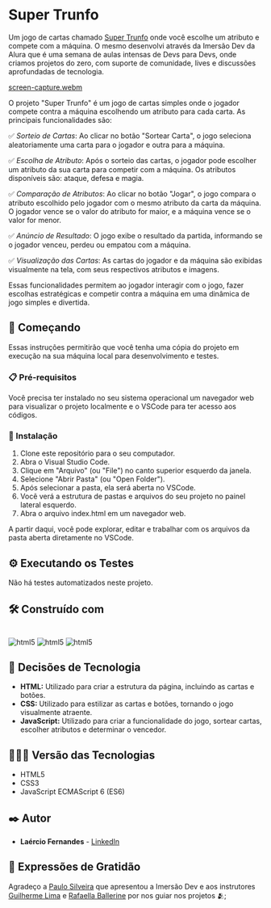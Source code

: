 # Super Trunfo

Um jogo de cartas chamado [Super Trunfo](https://fernandesmelo.github.io/super-trunfo/) onde você escolhe um atributo e compete com a máquina. O mesmo desenvolvi através da Imersão Dev da Alura que é uma semana de aulas intensas de Devs para Devs, onde criamos projetos do zero, com suporte de comunidade, lives e discussões aprofundadas de tecnologia.

[screen-capture.webm](https://github.com/fernandesmelo/super-trunfo/assets/113717317/f8a3544f-d75f-4ddd-85f5-17301cadd901)

O projeto "Super Trunfo" é um jogo de cartas simples onde o jogador compete contra a máquina escolhendo um atributo para cada carta. As principais funcionalidades são:

✅ *Sorteio de Cartas*: Ao clicar no botão "Sortear Carta", o jogo seleciona aleatoriamente uma carta para o jogador e outra para a máquina.

✅ *Escolha de Atributo*: Após o sorteio das cartas, o jogador pode escolher um atributo da sua carta para competir com a máquina. Os atributos disponíveis são: ataque, defesa e magia.

✅ *Comparação de Atributos*: Ao clicar no botão "Jogar", o jogo compara o atributo escolhido pelo jogador com o mesmo atributo da carta da máquina. O jogador vence se o valor do atributo for maior, e a máquina vence se o valor for menor.

✅ *Anúncio de Resultado*: O jogo exibe o resultado da partida, informando se o jogador venceu, perdeu ou empatou com a máquina.

✅ *Visualização das Cartas*: As cartas do jogador e da máquina são exibidas visualmente na tela, com seus respectivos atributos e imagens.

Essas funcionalidades permitem ao jogador interagir com o jogo, fazer escolhas estratégicas e competir contra a máquina em uma dinâmica de jogo simples e divertida.

## 🚀 Começando

Essas instruções permitirão que você tenha uma cópia do projeto em execução na sua máquina local para desenvolvimento e testes.

### 📋 Pré-requisitos

Você precisa ter instalado no seu sistema operacional um navegador web para visualizar o projeto localmente e o VSCode para ter acesso aos códigos.

### 🔧 Instalação

1. Clone este repositório para o seu computador.
2. Abra o Visual Studio Code.
3. Clique em "Arquivo" (ou "File") no canto superior esquerdo da janela.
4. Selecione "Abrir Pasta" (ou "Open Folder").
5. Após selecionar a pasta, ela será aberta no VSCode.
6. Você verá a estrutura de pastas e arquivos do seu projeto no painel lateral esquerdo.
7. Abra o arquivo index.html em um navegador web.

A partir daqui, você pode explorar, editar e trabalhar com os arquivos da pasta aberta diretamente no VSCode.

## ⚙️ Executando os Testes

Não há testes automatizados neste projeto.

## 🛠️ Construído com

<div style="display: inline-block"><br/>
  <img align="center" alt="html5" src="https://img.shields.io/badge/HTML5-E34F26?style=for-the-badge&logo=html5&logoColor=white" /> 
  <img align="center" alt="html5" src="https://img.shields.io/badge/CSS3-1572B6?style=for-the-badge&logo=css3&logoColor=white" />
  <img align="center" alt="html5" src="https://img.shields.io/badge/JavaScript-323330?style=for-the-badge&logo=javascript&logoColor=F7DF1E" />
</div><br/>

## 🔨 Decisões de Tecnologia

* **HTML:** Utilizado para criar a estrutura da página, incluindo as cartas e botões.
* **CSS:** Utilizado para estilizar as cartas e botões, tornando o jogo visualmente atraente.
* **JavaScript:** Utilizado para criar a funcionalidade do jogo, sortear cartas, escolher atributos e determinar o vencedor.

## 👨🏽‍💻 Versão das Tecnologias

* HTML5
* CSS3
* JavaScript ECMAScript 6 (ES6)

## ✒️ Autor

* **Laércio Fernandes** - [LinkedIn](https://www.linkedin.com/in/laercio-fernandes-desenvolvedor-web-front-end/)

## 🎁 Expressões de Gratidão

Agradeço a [Paulo Silveira](https://www.linkedin.com/in/paulosilveira/) que apresentou a Imersão Dev e aos instrutores [Guilherme Lima](https://www.linkedin.com/in/guilherme-lima-developer/) e [Rafaella Ballerine](https://www.linkedin.com/in/rafaellaballerini/) por nos guiar nos projetos 🫂;

